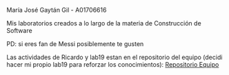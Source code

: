 María José Gaytán Gil - A01706616

Mis laboratorios creados a lo largo de la materia de Construcción de Software

PD: si eres fan de Messi posiblemente te gusten 

Las actividades de Ricardo y lab19 estan en el repositorio del equipo (decidi hacer mi propio lab19 para reforzar los conocimientos): [Repositorio Equipo](https://github.com/DanielContrerasCh/Team-404)
